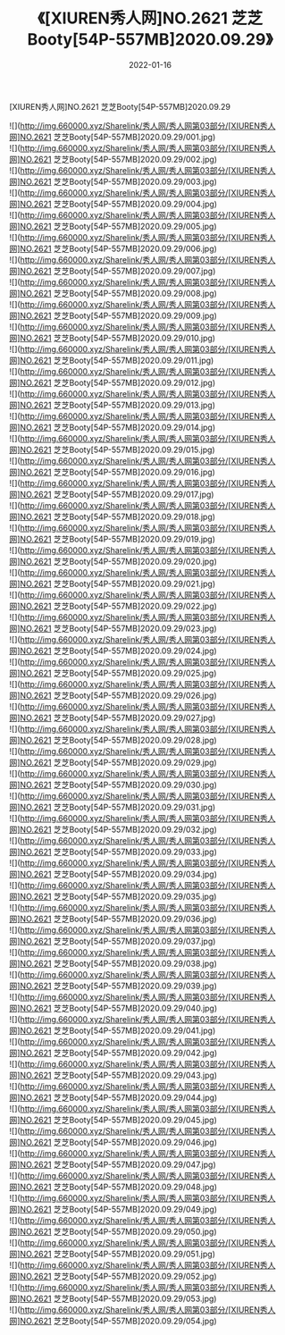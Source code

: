 ﻿---
layout: post
title:  《[XIUREN秀人网]NO.2621 芝芝Booty[54P-557MB]2020.09.29》
date:   2022-01-16
img: http://img.660000.xyz/Sharelink/秀人网/秀人网第03部分/[XIUREN秀人网]NO.2621 芝芝Booty[54P-557MB]2020.09.29/000.jpg
categories: [美女, 清纯, 唯美]
---

[XIUREN秀人网]NO.2621 芝芝Booty[54P-557MB]2020.09.29

 ![](http://img.660000.xyz/Sharelink/秀人网/秀人网第03部分/[XIUREN秀人网]NO.2621 芝芝Booty[54P-557MB]2020.09.29/001.jpg) <br>![](http://img.660000.xyz/Sharelink/秀人网/秀人网第03部分/[XIUREN秀人网]NO.2621 芝芝Booty[54P-557MB]2020.09.29/002.jpg) <br>![](http://img.660000.xyz/Sharelink/秀人网/秀人网第03部分/[XIUREN秀人网]NO.2621 芝芝Booty[54P-557MB]2020.09.29/003.jpg) <br>![](http://img.660000.xyz/Sharelink/秀人网/秀人网第03部分/[XIUREN秀人网]NO.2621 芝芝Booty[54P-557MB]2020.09.29/004.jpg) <br>![](http://img.660000.xyz/Sharelink/秀人网/秀人网第03部分/[XIUREN秀人网]NO.2621 芝芝Booty[54P-557MB]2020.09.29/005.jpg) <br>![](http://img.660000.xyz/Sharelink/秀人网/秀人网第03部分/[XIUREN秀人网]NO.2621 芝芝Booty[54P-557MB]2020.09.29/006.jpg) <br>![](http://img.660000.xyz/Sharelink/秀人网/秀人网第03部分/[XIUREN秀人网]NO.2621 芝芝Booty[54P-557MB]2020.09.29/007.jpg) <br>![](http://img.660000.xyz/Sharelink/秀人网/秀人网第03部分/[XIUREN秀人网]NO.2621 芝芝Booty[54P-557MB]2020.09.29/008.jpg) <br>![](http://img.660000.xyz/Sharelink/秀人网/秀人网第03部分/[XIUREN秀人网]NO.2621 芝芝Booty[54P-557MB]2020.09.29/009.jpg) <br>![](http://img.660000.xyz/Sharelink/秀人网/秀人网第03部分/[XIUREN秀人网]NO.2621 芝芝Booty[54P-557MB]2020.09.29/010.jpg) <br>![](http://img.660000.xyz/Sharelink/秀人网/秀人网第03部分/[XIUREN秀人网]NO.2621 芝芝Booty[54P-557MB]2020.09.29/011.jpg) <br>![](http://img.660000.xyz/Sharelink/秀人网/秀人网第03部分/[XIUREN秀人网]NO.2621 芝芝Booty[54P-557MB]2020.09.29/012.jpg) <br>![](http://img.660000.xyz/Sharelink/秀人网/秀人网第03部分/[XIUREN秀人网]NO.2621 芝芝Booty[54P-557MB]2020.09.29/013.jpg) <br>![](http://img.660000.xyz/Sharelink/秀人网/秀人网第03部分/[XIUREN秀人网]NO.2621 芝芝Booty[54P-557MB]2020.09.29/014.jpg) <br>![](http://img.660000.xyz/Sharelink/秀人网/秀人网第03部分/[XIUREN秀人网]NO.2621 芝芝Booty[54P-557MB]2020.09.29/015.jpg) <br>![](http://img.660000.xyz/Sharelink/秀人网/秀人网第03部分/[XIUREN秀人网]NO.2621 芝芝Booty[54P-557MB]2020.09.29/016.jpg) <br>![](http://img.660000.xyz/Sharelink/秀人网/秀人网第03部分/[XIUREN秀人网]NO.2621 芝芝Booty[54P-557MB]2020.09.29/017.jpg) <br>![](http://img.660000.xyz/Sharelink/秀人网/秀人网第03部分/[XIUREN秀人网]NO.2621 芝芝Booty[54P-557MB]2020.09.29/018.jpg) <br>![](http://img.660000.xyz/Sharelink/秀人网/秀人网第03部分/[XIUREN秀人网]NO.2621 芝芝Booty[54P-557MB]2020.09.29/019.jpg) <br>![](http://img.660000.xyz/Sharelink/秀人网/秀人网第03部分/[XIUREN秀人网]NO.2621 芝芝Booty[54P-557MB]2020.09.29/020.jpg) <br>![](http://img.660000.xyz/Sharelink/秀人网/秀人网第03部分/[XIUREN秀人网]NO.2621 芝芝Booty[54P-557MB]2020.09.29/021.jpg) <br>![](http://img.660000.xyz/Sharelink/秀人网/秀人网第03部分/[XIUREN秀人网]NO.2621 芝芝Booty[54P-557MB]2020.09.29/022.jpg) <br>![](http://img.660000.xyz/Sharelink/秀人网/秀人网第03部分/[XIUREN秀人网]NO.2621 芝芝Booty[54P-557MB]2020.09.29/023.jpg) <br>![](http://img.660000.xyz/Sharelink/秀人网/秀人网第03部分/[XIUREN秀人网]NO.2621 芝芝Booty[54P-557MB]2020.09.29/024.jpg) <br>![](http://img.660000.xyz/Sharelink/秀人网/秀人网第03部分/[XIUREN秀人网]NO.2621 芝芝Booty[54P-557MB]2020.09.29/025.jpg) <br>![](http://img.660000.xyz/Sharelink/秀人网/秀人网第03部分/[XIUREN秀人网]NO.2621 芝芝Booty[54P-557MB]2020.09.29/026.jpg) <br>![](http://img.660000.xyz/Sharelink/秀人网/秀人网第03部分/[XIUREN秀人网]NO.2621 芝芝Booty[54P-557MB]2020.09.29/027.jpg) <br>![](http://img.660000.xyz/Sharelink/秀人网/秀人网第03部分/[XIUREN秀人网]NO.2621 芝芝Booty[54P-557MB]2020.09.29/028.jpg) <br>![](http://img.660000.xyz/Sharelink/秀人网/秀人网第03部分/[XIUREN秀人网]NO.2621 芝芝Booty[54P-557MB]2020.09.29/029.jpg) <br>![](http://img.660000.xyz/Sharelink/秀人网/秀人网第03部分/[XIUREN秀人网]NO.2621 芝芝Booty[54P-557MB]2020.09.29/030.jpg) <br>![](http://img.660000.xyz/Sharelink/秀人网/秀人网第03部分/[XIUREN秀人网]NO.2621 芝芝Booty[54P-557MB]2020.09.29/031.jpg) <br>![](http://img.660000.xyz/Sharelink/秀人网/秀人网第03部分/[XIUREN秀人网]NO.2621 芝芝Booty[54P-557MB]2020.09.29/032.jpg) <br>![](http://img.660000.xyz/Sharelink/秀人网/秀人网第03部分/[XIUREN秀人网]NO.2621 芝芝Booty[54P-557MB]2020.09.29/033.jpg) <br>![](http://img.660000.xyz/Sharelink/秀人网/秀人网第03部分/[XIUREN秀人网]NO.2621 芝芝Booty[54P-557MB]2020.09.29/034.jpg) <br>![](http://img.660000.xyz/Sharelink/秀人网/秀人网第03部分/[XIUREN秀人网]NO.2621 芝芝Booty[54P-557MB]2020.09.29/035.jpg) <br>![](http://img.660000.xyz/Sharelink/秀人网/秀人网第03部分/[XIUREN秀人网]NO.2621 芝芝Booty[54P-557MB]2020.09.29/036.jpg) <br>![](http://img.660000.xyz/Sharelink/秀人网/秀人网第03部分/[XIUREN秀人网]NO.2621 芝芝Booty[54P-557MB]2020.09.29/037.jpg) <br>![](http://img.660000.xyz/Sharelink/秀人网/秀人网第03部分/[XIUREN秀人网]NO.2621 芝芝Booty[54P-557MB]2020.09.29/038.jpg) <br>![](http://img.660000.xyz/Sharelink/秀人网/秀人网第03部分/[XIUREN秀人网]NO.2621 芝芝Booty[54P-557MB]2020.09.29/039.jpg) <br>![](http://img.660000.xyz/Sharelink/秀人网/秀人网第03部分/[XIUREN秀人网]NO.2621 芝芝Booty[54P-557MB]2020.09.29/040.jpg) <br>![](http://img.660000.xyz/Sharelink/秀人网/秀人网第03部分/[XIUREN秀人网]NO.2621 芝芝Booty[54P-557MB]2020.09.29/041.jpg) <br>![](http://img.660000.xyz/Sharelink/秀人网/秀人网第03部分/[XIUREN秀人网]NO.2621 芝芝Booty[54P-557MB]2020.09.29/042.jpg) <br>![](http://img.660000.xyz/Sharelink/秀人网/秀人网第03部分/[XIUREN秀人网]NO.2621 芝芝Booty[54P-557MB]2020.09.29/043.jpg) <br>![](http://img.660000.xyz/Sharelink/秀人网/秀人网第03部分/[XIUREN秀人网]NO.2621 芝芝Booty[54P-557MB]2020.09.29/044.jpg) <br>![](http://img.660000.xyz/Sharelink/秀人网/秀人网第03部分/[XIUREN秀人网]NO.2621 芝芝Booty[54P-557MB]2020.09.29/045.jpg) <br>![](http://img.660000.xyz/Sharelink/秀人网/秀人网第03部分/[XIUREN秀人网]NO.2621 芝芝Booty[54P-557MB]2020.09.29/046.jpg) <br>![](http://img.660000.xyz/Sharelink/秀人网/秀人网第03部分/[XIUREN秀人网]NO.2621 芝芝Booty[54P-557MB]2020.09.29/047.jpg) <br>![](http://img.660000.xyz/Sharelink/秀人网/秀人网第03部分/[XIUREN秀人网]NO.2621 芝芝Booty[54P-557MB]2020.09.29/048.jpg) <br>![](http://img.660000.xyz/Sharelink/秀人网/秀人网第03部分/[XIUREN秀人网]NO.2621 芝芝Booty[54P-557MB]2020.09.29/049.jpg) <br>![](http://img.660000.xyz/Sharelink/秀人网/秀人网第03部分/[XIUREN秀人网]NO.2621 芝芝Booty[54P-557MB]2020.09.29/050.jpg) <br>![](http://img.660000.xyz/Sharelink/秀人网/秀人网第03部分/[XIUREN秀人网]NO.2621 芝芝Booty[54P-557MB]2020.09.29/051.jpg) <br>![](http://img.660000.xyz/Sharelink/秀人网/秀人网第03部分/[XIUREN秀人网]NO.2621 芝芝Booty[54P-557MB]2020.09.29/052.jpg) <br>![](http://img.660000.xyz/Sharelink/秀人网/秀人网第03部分/[XIUREN秀人网]NO.2621 芝芝Booty[54P-557MB]2020.09.29/053.jpg) <br>![](http://img.660000.xyz/Sharelink/秀人网/秀人网第03部分/[XIUREN秀人网]NO.2621 芝芝Booty[54P-557MB]2020.09.29/054.jpg) <br>
